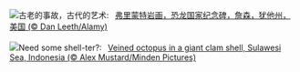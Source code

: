 ![](https://www.bing.com/th?id=OHR.FremontPetroglyph_ZH-CN5736573545_UHD.jpg&w=1000)古老的事故，古代的艺术:&nbsp;&ensp;[弗里蒙特岩画，恐龙国家纪念碑，詹森，犹他州，美国 (© Dan Leeth/Alamy)](https://www.bing.com/th?id=OHR.FremontPetroglyph_ZH-CN5736573545_UHD.jpg)
<br><br/>
![](https://www.bing.com/th?id=OHR.OctoClam_EN-US9467607669_UHD.jpg&w=1000)Need some shell-ter?:&nbsp;&ensp;[Veined octopus in a giant clam shell, Sulawesi Sea, Indonesia (© Alex Mustard/Minden Pictures)](https://www.bing.com/th?id=OHR.OctoClam_EN-US9467607669_UHD.jpg)
<br><br/>
